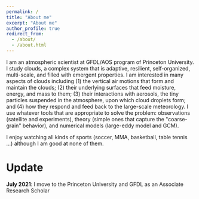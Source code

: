 ```yaml
---
permalink: /
title: "About me"
excerpt: "About me"
author_profile: true
redirect_from: 
  - /about/
  - /about.html
---
```


I am an atmospheric scientist at GFDL/AOS program of Princeton University. I study clouds,  a complex system that is adaptive, resilient, self-organized, multi-scale, and filled with emergent properties. I am interested in many aspects of clouds including (1) the vertical air motions that form and maintain the clouds; (2) their underlying surfaces that feed moisture, energy, and mass to them; (3) their interactions with aerosols, the tiny particles suspended in the atmosphere, upon which cloud droplets form; and (4) how they respond and feed back to the large-scale meteorology. I use whatever tools that are appropriate to solve the problem: observations (satellite and experiments), theory (simple ones that capture the "coarse-grain" behavior), and numerical models (large-eddy model and GCM). 

I enjoy watching all kinds of sports (soccer, MMA, basketball, table tennis ...) although I am good at none of them. 

Update
======

**July 2021**: I move to the Princeton University and GFDL as an Associate Research Scholar
